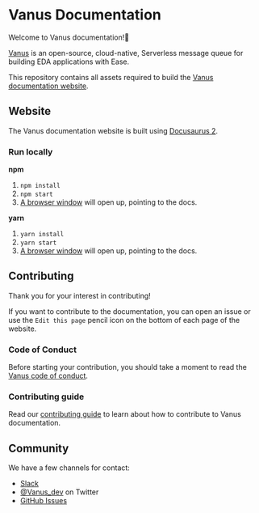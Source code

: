 # Vanus Documentation

Welcome to Vanus documentation!👋

[Vanus](https://github.com/linkall-labs/vanus/) is an open-source, cloud-native, Serverless message queue for building EDA applications with Ease.

This repository contains all assets required to build the [Vanus documentation website](https://docs.linkall.com).

## Website

The Vanus documentation website is built using [Docusaurus 2](https://docusaurus.io/).

### Run locally
**npm**
1. `npm install`
2. `npm start`
3. [A browser window](http://localhost:3000/) will open up, pointing to the docs.

**yarn**
1. `yarn install`
2. `yarn start`
3. [A browser window](http://localhost:3000/) will open up, pointing to the docs.

## Contributing

Thank you for your interest in contributing!

If you want to contribute to the documentation, you can
open an issue or use the `Edit this page` pencil icon on the bottom of each page of
the website.

### Code of Conduct

Before starting your contribution, you should take a moment to read the [Vanus code of conduct](CODE_OF_CONDUCT.md).

### Contributing guide

Read our [contributing guide](CONTRIBUTING.md) to learn about how to contribute to Vanus documentation.

## Community

We have a few channels for contact:

- [Slack](https://join.slack.com/t/vanusworkspace/shared_invite/zt-1jilbbfo2-NxiFG0VOo8ABGCCNaeNfcA)
- [@Vanus_dev](https://twitter.com/Vanus_dev) on Twitter
- [GitHub Issues](https://github.com/linkall-labs/docs/issues)
